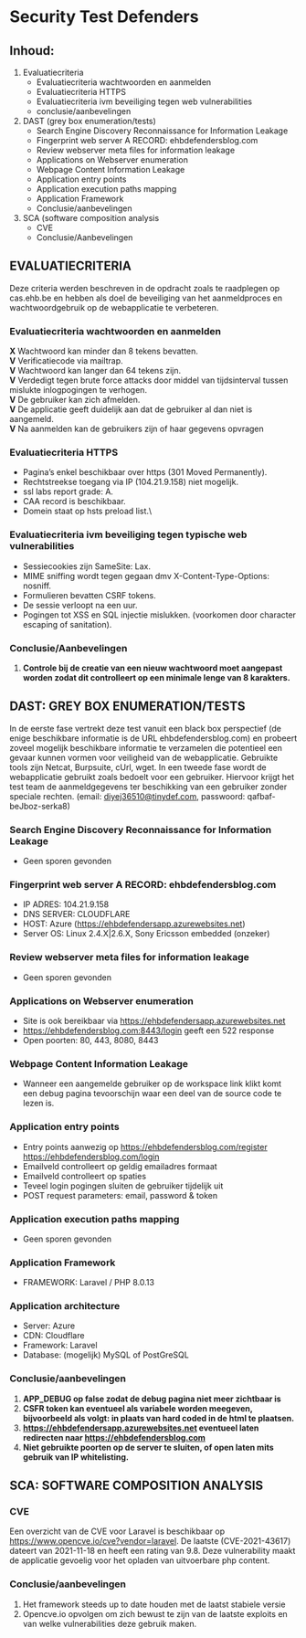# Security Test Defenders
## Inhoud:
1.	Evaluatiecriteria
    - Evaluatiecriteria wachtwoorden en aanmelden
    - Evaluatiecriteria HTTPS
    - Evaluatiecriteria ivm beveiliging tegen web vulnerabilities
    - conclusie/aanbevelingen
2.	DAST (grey box enumeration/tests)
    - Search Engine Discovery Reconnaissance for Information Leakage
    - Fingerprint web server A RECORD: ehbdefendersblog.com
    - Review webserver meta files for information leakage
    - Applications on Webserver enumeration
    - Webpage Content Information Leakage	
    - Application entry points
    - Application execution paths mapping
    - Application Framework
    - Conclusie/aanbevelingen
3.	SCA (software composition analysis
    - CVE
    - Conclusie/Aanbevelingen
	
## EVALUATIECRITERIA
Deze criteria werden beschreven in de opdracht zoals te raadplegen op cas.ehb.be en hebben als doel de beveiliging van het aanmeldproces en wachtwoordgebruik op de webapplicatie te verbeteren.

### Evaluatiecriteria wachtwoorden en aanmelden
**X** Wachtwoord kan minder dan 8 tekens bevatten. \
**V** Verificatiecode via mailtrap. \
**V** Wachtwoord kan langer dan 64 tekens zijn. \
**V** Verdedigt tegen brute force attacks door middel van tijdsinterval tussen mislukte inlogpogingen te verhogen. \
**V** De gebruiker kan zich afmelden.\
**V** De applicatie geeft duidelijk aan dat de gebruiker al dan niet is aangemeld. \
**V** Na aanmelden kan de gebruikers zijn of haar gegevens opvragen

### Evaluatiecriteria HTTPS
- Pagina’s enkel beschikbaar over https (301 Moved Permanently).
- Rechtstreekse toegang via IP (104.21.9.158) niet mogelijk.
- ssl labs report grade: A.
- CAA record is beschikbaar.
- Domein staat op hsts preload list.\

### Evaluatiecriteria ivm beveiliging tegen typische web vulnerabilities
- Sessiecookies zijn SameSite: Lax.
- MIME sniffing wordt tegen gegaan dmv X-Content-Type-Options: nosniff.
- Formulieren bevatten CSRF tokens.
- De sessie verloopt na een uur.
- Pogingen tot XSS en SQL injectie mislukken. (voorkomen door character escaping of sanitation).

### Conclusie/Aanbevelingen
1.	**Controle bij de creatie van een nieuw wachtwoord moet aangepast worden zodat dit controlleert op een minimale lenge van 8 karakters.**

## DAST: GREY BOX ENUMERATION/TESTS
In de eerste fase vertrekt deze test vanuit een black box perspectief (de enige beschikbare informatie is de URL ehbdefendersblog.com) en probeert zoveel mogelijk beschikbare informatie te verzamelen die potentieel een gevaar kunnen vormen voor veiligheid van de webapplicatie.
Gebruikte tools zijn Netcat, Burpsuite, cUrl, wget.
In een tweede fase wordt de webapplicatie gebruikt zoals bedoelt voor een gebruiker. 
Hiervoor krijgt het test team de aanmeldgegevens ter beschikking van een gebruiker zonder speciale rechten. (email: diyej36510@tinydef.com, passwoord: qafbaf-beJboz-serka8)

### Search Engine Discovery Reconnaissance for Information Leakage
-	Geen sporen gevonden

### Fingerprint web server A RECORD: ehbdefendersblog.com
-	IP ADRES: 104.21.9.158
-	DNS SERVER: CLOUDFLARE
-	HOST: Azure (https://ehbdefendersapp.azurewebsites.net)
-	Server OS: Linux 2.4.X|2.6.X, Sony Ericsson embedded (onzeker)

### Review webserver meta files for information leakage
-	Geen sporen gevonden

### Applications on Webserver enumeration
-	Site is ook bereikbaar via https://ehbdefendersapp.azurewebsites.net
-	https://ehbdefendersblog.com:8443/login geeft een 522 response
-	Open poorten: 80, 443, 8080, 8443

### Webpage Content Information Leakage	
-	Wanneer een aangemelde gebruiker op de workspace link klikt komt een debug pagina tevoorschijn waar een deel van de source code te lezen is. 

### Application entry points
-	Entry points aanwezig op
https://ehbdefendersblog.com/register
https://ehbdefendersblog.com/login
- Emailveld controlleert op geldig emailadres formaat
- Emailveld controlleert op spaties
- Teveel login pogingen sluiten de gebruiker tijdelijk uit
- POST request parameters: email, password & token

### Application execution paths mapping
-	Geen sporen gevonden

### Application Framework
-	FRAMEWORK: Laravel / PHP 8.0.13

### Application architecture
-	Server: Azure
-	CDN: Cloudflare
-	Framework: Laravel
-	Database: (mogelijk) MySQL of  PostGreSQL 

### Conclusie/aanbevelingen
1.	**APP_DEBUG op false zodat de debug pagina niet meer zichtbaar is**
3.	**CSFR token kan eventueel als variabele worden meegeven, bijvoorbeeld als volgt: <input type="hidden" name="_token" value="{{ csrf_token() }}"/> in plaats van hard coded in de html te plaatsen.**
4.	**https://ehbdefendersapp.azurewebsites.net eventueel laten redirecten naar https://ehbdefendersblog.com**
5.	**Niet gebruikte poorten op de server te sluiten, of open laten mits gebruik van IP whitelisting.**

## SCA: SOFTWARE COMPOSITION ANALYSIS

### CVE 
Een overzicht van de CVE voor Laravel is beschikbaar op https://www.opencve.io/cve?vendor=laravel.
De laatste (CVE-2021-43617) dateert van 2021-11-18 en heeft een rating van 9.8. Deze vulnerability maakt de applicatie gevoelig voor het opladen van uitvoerbare php content.

### Conclusie/aanbevelingen
1.	Het framework steeds up to date houden met de laatst stabiele versie
2.	Opencve.io opvolgen om zich bewust te zijn van de laatste exploits en van welke vulnerabilities deze gebruik maken.

